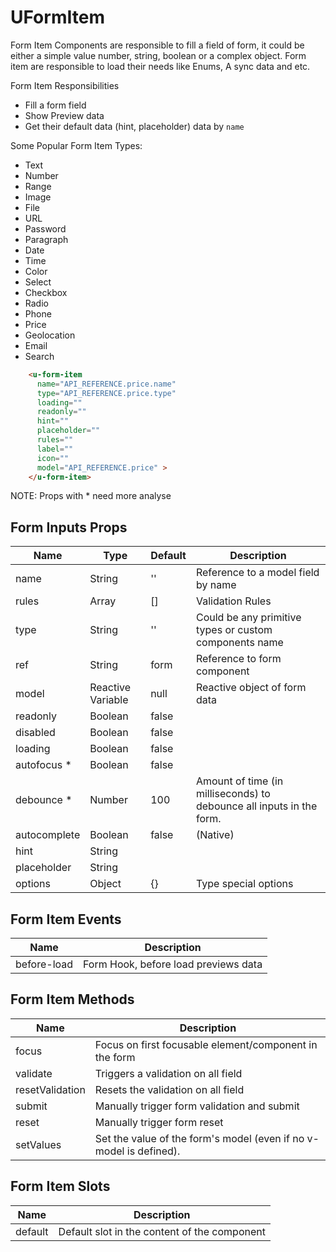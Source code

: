 # UFormItem

Form Item Components are responsible to fill a field of form, it could be
either a simple value number, string, boolean or a complex object.
Form item are responsible to load their needs like Enums, A sync data and etc.

Form Item Responsibilities

- Fill a form field
- Show Preview data
- Get their default data (hint, placeholder) data by `name`

Some Popular Form Item Types:

- Text
- Number
- Range
- Image
- File
- URL
- Password
- Paragraph
- Date
- Time 
- Color
- Select
- Checkbox
- Radio
- Phone
- Price
- Geolocation
- Email
- Search 


``` html
    <u-form-item 
      name="API_REFERENCE.price.name"
      type="API_REFERENCE.price.type"
      loading=""
      readonly=""
      hint=""
      placeholder=""
      rules=""
      label=""
      icon=""
      model="API_REFERENCE.price" >
    </u-form-item>
```

NOTE: Props with * need more analyse

## Form Inputs Props

| Name               | Type              | Default      | Description                            |
| ------------------ |-------------------| -------------| ---------------------------------------|
| name               | String            | ''           | Reference to a model field by name     |
| rules               | Array             | []           | Validation Rules                       |
| type               | String            | ''           | Could be any primitive types or custom components name            |
| ref                | String            | form         | Reference to form component            |
| model              | Reactive Variable | null         | Reactive object of form data           |
| readonly           | Boolean           | false        |                                        |
| disabled           | Boolean           | false        |                                        |
| loading            | Boolean           | false        |                                        |
| autofocus *        | Boolean           | false        |                                        |
| debounce *         | Number            | 100          | Amount of time (in milliseconds) to debounce all inputs in the form. |
| autocomplete       | Boolean           | false        | (Native)                               |
| hint               | String            |              |                                        |
| placeholder        | String            |              |                                        |
| options            | Object            | {}           | Type special options                   |


## Form Item Events

| Name               | Description                                            |
| ------------------ | -------------------------------------------------------|
| before-load        | Form Hook, before load previews data                   |


## Form Item Methods

| Name               | Description                                            |
| ------------------ | -------------------------------------------------------|
| focus              | Focus on first focusable element/component in the form |
| validate           | Triggers a validation on all field                     |
| resetValidation    | Resets the validation on all field                     |
| submit             | Manually trigger form validation and submit            |
| reset              | Manually trigger form reset                            |
| setValues          | Set the value of the form's model (even if no v-model is defined). |


## Form Item Slots

| Name               | Description                                            |
| ------------------ | -------------------------------------------------------|
| default            | Default slot in the content of the component           |


